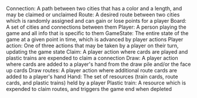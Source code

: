 Connection: A path between two cities that has a color and a length, and may be claimed or unclaimed
Route: A desired route between two cities which is randomly assigned and can gain or lose points for a player
Board: A set of cities and connections between them
Player: A person playing the game and all info that is specific to them
GameState: The entire state of the game at a given point in time, which is advanced by player actions
Player action: One of three actions that may be taken by a player on their turn, updating the game state
Claim: A player action where cards are played and plastic trains are expended to claim a connection
Draw: A player action where cards are added to a player's hand from the draw pile and/or the face up cards
Draw routes: A player action where additional route cards are added to a player's hand
Hand: The set of resources (train cards, route cards, and plastic trains) held by a player
Plastic train: A resource which is expended to claim routes, and triggers the game end when depleted
